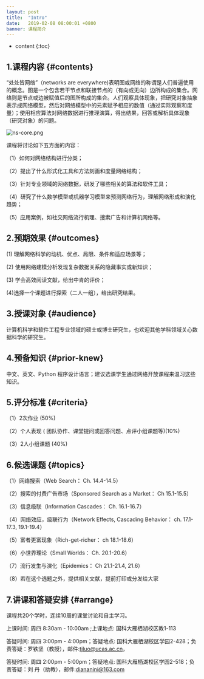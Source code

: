 ```yaml
---
layout: post
title:  "Intro"
date:   2019-02-08 08:00:01 +0800
banner: 课程简介
---
```


* content
{:toc}

1.课程内容 {#contents}
-----

 “处处皆网络”（networks are everywhere)表明图或网络的称谓是人们普遍使用的概念。图是一个包含若干节点和联接节点的（有向或无向）边所构成的集合。网络则是节点或边被赋值后的图所构成的集合。人们观察具体现象，把研究对象抽象表示成网络模型，然后对网络模型中的元素赋予相应的数值（通过实际观察和度量）；使用相应算法对网络数据进行推理演算，得出结果，回答或解析具体现象（研究对象）的问题。

![ns-core.png](https://tjluo-ucas.github.io/ns/static/img/ns-core.png)

课程将讨论如下五方面的内容：

（1）如何对网络结构进行分类；

（2）提出了什么形式化工具和方法刻画和度量网络结构；

（3）针对专业领域的网络数据，研发了哪些相关的算法和软件工具；

（4）研究了什么数学模型或机器学习模型来预测网络行为，理解网络形成和演化趋势；

（5）应用案例，如社交网络流行机理、搜索广告和计算机网络等。


2.预期效果 {#outcomes}
---------------------------------

(1) 理解网络科学的动机、优点、局限、条件和适应场景等；

(2) 使用网络建模分析发现复杂数据关系的隐藏事实或新知识；

(3) 学会高效阅读文献，给出中肯的评价；

(4)选择一个课题进行探索（二人一组），给出研究结果。

3.授课对象 {#audience}
---------------------------
计算机科学和软件工程专业领域的硕士或博士研究生，也欢迎其他学科领域关心数据科学的研究生。

4.预备知识 {#prior-knew}
----------------------------
中文、英文、Python 程序设计语言；建议选课学生通过网络开放课程来温习这些知识。

5.评分标准 {#criteria}
---------------------------
（1）2次作业  (50%) 

（2）个人表现 ( 团队协作、课堂提问或回答问题、点评小组课题等)(10%) 

（3）2人小组课题 (40%) 

6.候选课题 {#topics}
---------------------------
（1）网络搜索（Web Search： Ch. 14.4-14.5）

（2）搜索的付费广告市场（Sponsored Search as a Market： Ch 15.1-15.5）

（3）信息级联（Information Cascades： Ch. 16.1-16.7）

（4）网络效应，级联行为（Network Effects, Cascading Behavior： ch. 17.1-17.3, 19.1-19.4）

（5）富者更富现象（Rich-get-richer： ch 18.1-18.6）

（6）小世界理论（Small Worlds： Ch. 20.1-20.6）

（7）流行发生与演化（Epidemics： Ch 21.1-21.4, 21.6）

（8）若在这个选题之外，提供相关文献，提前打印或分发给大家

7.讲课和答疑安排  {#arrange}
---------------------------
课程共20个学时，连续10周的课堂讨论和自主学习。

上课时间: 周四 8:30am - 10:00am ;上课地点: 国科大雁栖湖校区教1-113

答疑时间: 周四 3:00pm - 4:00pm；答疑地点: 国科大雁栖湖校区学园2-428；负责答疑：罗铁坚（教授），邮件:tjluo@ucas.ac.cn，

答疑时间: 周四 2:00pm - 5:00pm；答疑地点: 国科大雁栖湖校区学园2-518；负责答疑：刘  丹（助教），邮件:diananini@163.com 